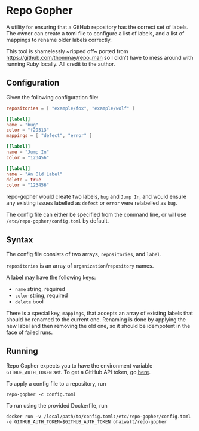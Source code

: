 Repo Gopher
============

A utility for ensuring that a GitHub repository has the correct set of labels. The owner can create a toml file to configure a list of labels, and a list of mappings to rename older labels correctly.

This tool is shamelessly ~ripped off~ ported from https://github.com/thommay/repo_man so I didn't have to mess around with running Ruby locally. All credit to the author.

Configuration
--------------

Given the following configuration file:

```toml
repositories = [ "example/fox", "example/wolf" ]

[[label]]
name = "bug"
color = "f29513"
mappings = [ "defect", "error" ]

[[label]]
name = "Jump In"
color = "123456"

[[label]]
name = "An Old Label"
delete = true
color = "123456"

```

repo-gopher would create two labels, `bug` and `Jump In`, and would ensure
any existing issues labelled as `defect` or `error` were relabelled as
`bug`.

The config file can either be specified from the command line, or will use `/etc/repo-gopher/config.toml` by default.

Syntax
------

The config file consists of two arrays, `repositories`, and `label`.

`repositories` is an array of `organization`/`repository` names.

A label may have the following keys: 

* `name` string, required
* `color` string, required
* `delete` bool

There is a special key, `mappings`, that accepts an array of existing labels that should be renamed to the current one. Renaming is done by applying the new label and then removing the old one, so it should be idempotent in the face of failed runs.

Running
--------

Repo Gopher expects you to have the environment variable `GITHUB_AUTH_TOKEN` set. To get a GitHub API token, go [here](https://github.com/settings/tokens).


To apply a config file to a repository, run
```
repo-gopher -c config.toml
```

To run using the provided Dockerfile, run
```
docker run -v /local/path/to/config.toml:/etc/repo-gopher/config.toml -e GITHUB_AUTH_TOKEN=$GITHUB_AUTH_TOKEN ohaiwalt/repo-gopher
```
